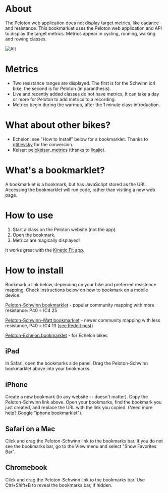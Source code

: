 # About
The Peloton web application does not display target metrics, like cadance and resistance. This bookmarklet uses the Peloton web application and API to display the target metrics. Metrics appear in cycling, running, walking and rowing classes.

![Alt](https://coffeesnip.com/example.jpeg "Peloton class with target metrics")

# Metrics
- Two resistance ranges are displayed. The first is for the Schwinn ic4 bike, the second is for Peloton (in paranthesis).
- Live and recently added classes do not have metrics. It can take a day or more for Peloton to add metrics to a recording.
- Metrics begin during the warmup, after the 1 minute class introduction.

# What about other bikes?
- Echelon: see "How to Install" below for a bookmarklet. Thanks to [gtitievsky](https://github.com/gtitievsky) for the conversion.
- Keiser: [pelokeiser_metrics](https://github.com/lioajie/pelokeiser_metrics) (thanks to [lioajie](https://github.com/lioajie)).

# What's a bookmarklet?
A bookmarklet is a bookmark, but has JavaScript stored as the URL. Accessing the bookmarklet will run code, rather than visiting a new web page.

# How to use
1. Start a class on the Peloton website (not the app).
2. Open the bookmark.
3. Metrics are magically displayed!

It works great with the [Kinetic Fit app](https://www.kinetic.fit).

# How to install
Bookmark a link below, depending on your bike and preferred resistence mapping. Check instructions below on how to bookmark on a mobile device.

[Peloton-Schwinn bookmarklet](javascript:(function()%7Bvar%20bearerToken%2CrideID%3Dwindow.location.pathname.split(%22%2F%22)%3BrideID%3DrideID%5BrideID.length-1%5D%3Bconst%20auth0Key%3DObject.keys(localStorage).find(e%3D%3Ee.startsWith(%22%40%40auth0spajs%40%40%22))%3Bif(auth0Key)%7Blet%20e%3DJSON.parse(window.localStorage%5Bauth0Key%5D)%3BbearerToken%3De.body.access_token%7Dfetch(%22https%3A%2F%2Fapi.onepeloton.com%2Fapi%2Fride%2F%22%2BrideID%2B%22%2Fdetails%3Fstream_source%3Dmultichannel%22%2C%7Bheaders%3A%7Baccept%3A%22application%2Fjson%2C%20text%2Fplain%2C%20*%2F*%22%2C%22accept-language%22%3A%22en-US%22%2C%22peloton-platform%22%3A%22web%22%2C%22sec-fetch-dest%22%3A%22empty%22%2C%22sec-fetch-mode%22%3A%22cors%22%2C%22sec-fetch-site%22%3A%22same-site%22%2C%22x-requested-with%22%3A%22XmlHttpRequest%22%2CAuthorization%3A%22Bearer%20%22%2BbearerToken%7D%2Creferrer%3A%22https%3A%2F%2Fmembers.onepeloton.com%2Fclasses%2Fplayer%2F%22%2BrideID%2CreferrerPolicy%3A%22no-referrer-when-downgrade%22%2Cbody%3Anull%2Cmethod%3A%22GET%22%2Cmode%3A%22cors%22%2Ccredentials%3A%22include%22%7D).then(function(e)%7Breturn%20e.json()%7D).then(function(e)%7Bvar%20t%3D%5B1%2C1%2C1%2C1%2C1%2C1%2C1%2C1%2C1%2C1%2C1%2C1%2C1%2C1%2C1%2C1%2C1%2C1%2C1%2C1%2C1%2C1%2C1%2C2%2C3%2C4%2C5%2C6%2C7%2C8%2C9%2C11%2C12%2C14%2C15%2C17%2C19%2C20%2C22%2C23%2C25%2C27%2C29%2C31%2C33%2C35%2C38%2C41%2C43%2C46%2C49%2C51%2C52%2C53%2C54%2C55%2C56%2C57%2C58%2C59%2C60%2C61%2C62%2C63%2C64%2C65%2C66%2C67%2C68%2C69%2C70%2C71%2C72%2C73%2C74%2C75%2C76%2C77%2C78%2C79%2C80%2C81%2C82%2C83%2C84%2C85%2C86%2C87%2C88%2C89%2C90%2C91%2C92%2C93%2C94%2C95%2C96%2C97%2C98%2C99%2C100%5D%2Cr%3DNumber(e.ride.duration)%2Cs%3Ddocument.createElement(%22div%22)%3Bs.id%3D%22cadresist%22%2Cs.style%3D%22color%3Awhite%3B%20position%3Aabsolute%3B%20top%3A%205%25%3B%20left%3A36%25%3B%20margin-top%3A%2035px%22%2Cs.innerHTML%3D'%3Cdiv%20id%3D%22cadresisttxt%22%20style%3D%22width%3A100%25%3Bcolor%3Awhite%3Btext-align%3Acenter%3B%22%3Emetrics%20start%20during%20warmup%3C%2Fdiv%3E%3Cdiv%20style%3D%22margin-top%3A10px%3Bwidth%3A100%25%3B%20height%3A2px%3B%20background-color%3A%23555555%22%3E%3Cdiv%20id%3D%22cadresistprogress%22%20style%3D%22width%3A0%25%3Btransition%3A990ms%20linear%3Bheight%3A2px%3Bbackground-color%3Awhite%22%3E%3C%2Fdiv%3E%3C%2Fdiv%3E'%2Cdocument.querySelector(%22div%5Bclass%3D'jw-wrapper%20jw-reset'%5D%22).after(s)%3Bvar%20a%3Ddocument.getElementById(%22cadresisttxt%22)%2Ci%3Ddocument.getElementById(%22cadresistprogress%22)%3Bif(e.target_metrics_data.length)%7Bs.innerHTML%3D%22Class%20does%20not%20have%20target%20metrics.%22%2CsetTimeout(function()%7Bs.innerHTML%3D%22%22%7D%2C5e3)%3Breturn%7Dfor(var%20n%3D%5B%5D%2Cc%3De.target_metrics_data.target_metrics%5B0%5D%2Co%3D1%3Bo%3Ce.target_metrics_data.target_metrics.length%3Bo%2B%2B)%7Bvar%20p%3De.target_metrics_data.target_metrics%5Bo%5D%3Bp.metrics.hasOwnProperty(%22upper%22)%26%26p.metrics.hasOwnProperty(%22upper%22)%26%26p.metrics.hasOwnProperty(%22lower%22)%26%26p.metrics.hasOwnProperty(%22lower%22)%26%26c.metrics%5B0%5D.upper%3D%3Dp.metrics%5B0%5D.upper%26%26c.metrics%5B0%5D.lower%3D%3Dp.metrics%5B0%5D.lower%26%26c.metrics%5B1%5D.upper%3D%3Dp.metrics%5B1%5D.upper%26%26c.metrics%5B1%5D.lower%3D%3Dp.metrics%5B1%5D.lower%3Fc.offsets.end%3Dp.offsets.end%3A(n.push(c)%2Cc%3Dp)%7Dn.push(p)%2Ce.target_metrics_data.target_metrics%3Dn%3Bvar%20l%2Cd%3Ddocument.querySelector(%22div%5Bclass%3D'player-overlay-wrapper'%5D%22)%3Bnew%20MutationObserver(function%20s(n)%7Bvar%20c%3Ddocument.querySelector(%22p%5Bdata-test-id%3D'time-to-complete'%5D%22)%3Bif(c)%7Bif(2!%3D(c%3Dc.innerHTML.split(%22%3A%22)).length)%7Ba.innerHTML%3D%22%22%3Breturn%7Dfor(var%20o%3Dr-(60*Number(c%5B0%5D)%2BNumber(c%5B1%5D))%2BNumber(e.ride.pedaling_start_offset)%2Cp%3D0%3Bp%3Ce.target_metrics_data.target_metrics.length%3Bp%2B%2B)%7Bvar%20l%3De.target_metrics_data.target_metrics%5Bp%5D%3Bif(o%3E%3DNumber(l.offsets.start)%26%26o%3C%3DNumber(l.offsets.end))%7Bswitch(l.segment_type)%7Bcase%22cycling%22%3Afor(var%20d%2Cm%2Ch%3D0%3Bh%3Cl.metrics.length%3Bh%2B%2B)switch(l.metrics%5Bh%5D.name)%7Bcase%22resistance%22%3Am%3Dl.metrics%5Bh%5D%3Bbreak%3Bcase%22cadence%22%3Ad%3Dl.metrics%5Bh%5D%7Da.innerHTML%3D%22cadence%3A%20%22%2Bd.lower%2B%22%20-%20%22%2Bd.upper%2B%22%20%26nbsp%3B%26nbsp%3B%26nbsp%3B%26nbsp%3B%20resistance%3A%20%22%2Bt%5Bm.lower%5D%2B%22%20-%20%22%2Bt%5Bm.upper%5D%2B%22%26nbsp%3B%26nbsp%3B%26nbsp%3B%26nbsp%3B%20(%22%2Bm.lower%2B%22%20-%20%22%2Bm.upper%2B%22)%22%3Bbreak%3Bcase%22running%22%3Afor(var%20u%2C_%2Ch%3D0%3Bh%3Cl.metrics.length%3Bh%2B%2B)switch(l.metrics%5Bh%5D.name)%7Bcase%22speed%22%3Au%3Dl.metrics%5Bh%5D%3Bbreak%3Bcase%22incline%22%3A_%3Dl.metrics%5Bh%5D%7Da.innerHTML%3D%22speed%3A%20%22%2Bu.lower%2B%22%20-%20%22%2Bu.upper%2B%22%20%26nbsp%3B%26nbsp%3B%26nbsp%3B%26nbsp%3B%20incline%3A%20%22%2B_.lower%2B%22%20-%20%22%2B_.upper%3Bbreak%3Bcase%22caesar%22%3Afor(var%20f%2Cg%2Ch%3D0%3Bh%3Cl.metrics.length%3Bh%2B%2B)switch(l.metrics%5Bh%5D.name)%7Bcase%22stroke_rate%22%3Af%3Dl.metrics%5Bh%5D%3Bbreak%3Bcase%22pace_intensity%22%3Ag%3Dl.metrics%5Bh%5D%7Da.innerHTML%3D%22stroke%3A%20%22%2Bf.lower%2B%22%20-%20%22%2Bf.upper%2B%22%20%26nbsp%3B%26nbsp%3B%26nbsp%3B%26nbsp%3B%20pace%3A%20%22%2Bg.lower%2B%22%20-%20%22%2Bg.upper%3Bbreak%3Bdefault%3Aa.innerHTML%3D%22%22%7Do%3D%3DNumber(l.offsets.start)%3F(i.style.transition%3D%22none%22%2Ci.style.width%3D%220%25%22)%3A(i.style.transition%3D%22990ms%20linear%22%2Ci.style.width%3DMath.round((o-l.offsets.start)%2F(l.offsets.end-l.offsets.start)*100)%2B%22%25%22)%3Breturn%7D%7D%7D%7D).observe(d%2C%7Battributes%3A!0%2CchildList%3A!0%2Csubtree%3A!0%2CcharacterData%3A!0%7D)%7D)%3B%7D)()%3B) - popular community mapping with more resistance: P40 = IC4 25

[Peloton-Schwinn-Watt bookmarklet](javascript:(function()%7Bvar%20bearerToken%2CrideID%3Dwindow.location.pathname.split(%22%2F%22)%3BrideID%3DrideID%5BrideID.length-1%5D%3Bconst%20auth0Key%3DObject.keys(localStorage).find(e%3D%3Ee.startsWith(%22%40%40auth0spajs%40%40%22))%3Bif(auth0Key)%7Blet%20e%3DJSON.parse(window.localStorage%5Bauth0Key%5D)%3BbearerToken%3De.body.access_token%7Dfetch(%22https%3A%2F%2Fapi.onepeloton.com%2Fapi%2Fride%2F%22%2BrideID%2B%22%2Fdetails%3Fstream_source%3Dmultichannel%22%2C%7Bheaders%3A%7Baccept%3A%22application%2Fjson%2C%20text%2Fplain%2C%20*%2F*%22%2C%22accept-language%22%3A%22en-US%22%2C%22peloton-platform%22%3A%22web%22%2C%22sec-fetch-dest%22%3A%22empty%22%2C%22sec-fetch-mode%22%3A%22cors%22%2C%22sec-fetch-site%22%3A%22same-site%22%2C%22x-requested-with%22%3A%22XmlHttpRequest%22%2CAuthorization%3A%22Bearer%20%22%2BbearerToken%7D%2Creferrer%3A%22https%3A%2F%2Fmembers.onepeloton.com%2Fclasses%2Fplayer%2F%22%2BrideID%2CreferrerPolicy%3A%22no-referrer-when-downgrade%22%2Cbody%3Anull%2Cmethod%3A%22GET%22%2Cmode%3A%22cors%22%2Ccredentials%3A%22include%22%7D).then(function(e)%7Breturn%20e.json()%7D).then(function(e)%7Bvar%20t%3D%5B1%2C1%2C1%2C1%2C1%2C1%2C1%2C1%2C1%2C1%2C1%2C1%2C1%2C1%2C1%2C1%2C1%2C1%2C1%2C1%2C1%2C1%2C1%2C1%2C1%2C1%2C1%2C1%2C1%2C1%2C2%2C3%2C4%2C5%2C6%2C7%2C8%2C10%2C11%2C13%2C13%2C14%2C15%2C16%2C17%2C18%2C19%2C21%2C22%2C24%2C25%2C27%2C28%2C30%2C31%2C33%2C34%2C36%2C37%2C39%2C40%2C42%2C43%2C45%2C46%2C48%2C49%2C51%2C52%2C54%2C55%2C57%2C58%2C60%2C61%2C63%2C64%2C66%2C67%2C69%2C70%2C72%2C73%2C75%2C76%2C78%2C79%2C81%2C82%2C84%2C85%2C87%2C88%2C90%2C91%2C93%2C94%2C96%2C97%2C99%2C100%5D%2Cr%3DNumber(e.ride.duration)%2Cs%3Ddocument.createElement(%22div%22)%3Bs.id%3D%22cadresist%22%2Cs.style%3D%22color%3Awhite%3B%20position%3Aabsolute%3B%20top%3A%205%25%3B%20left%3A36%25%3B%20margin-top%3A%2035px%22%2Cs.innerHTML%3D'%3Cdiv%20id%3D%22cadresisttxt%22%20style%3D%22width%3A100%25%3Bcolor%3Awhite%3Btext-align%3Acenter%3B%22%3Emetrics%20start%20during%20warmup%3C%2Fdiv%3E%3Cdiv%20style%3D%22margin-top%3A10px%3Bwidth%3A100%25%3B%20height%3A2px%3B%20background-color%3A%23555555%22%3E%3Cdiv%20id%3D%22cadresistprogress%22%20style%3D%22width%3A0%25%3Btransition%3A990ms%20linear%3Bheight%3A2px%3Bbackground-color%3Awhite%22%3E%3C%2Fdiv%3E%3C%2Fdiv%3E'%2Cdocument.querySelector(%22div%5Bclass%3D'jw-wrapper%20jw-reset'%5D%22).after(s)%3Bvar%20a%3Ddocument.getElementById(%22cadresisttxt%22)%2Ci%3Ddocument.getElementById(%22cadresistprogress%22)%3Bif(e.target_metrics_data.length)%7Bs.innerHTML%3D%22Class%20does%20not%20have%20target%20metrics.%22%2CsetTimeout(function()%7Bs.innerHTML%3D%22%22%7D%2C5e3)%3Breturn%7Dfor(var%20n%3D%5B%5D%2Cc%3De.target_metrics_data.target_metrics%5B0%5D%2Co%3D1%3Bo%3Ce.target_metrics_data.target_metrics.length%3Bo%2B%2B)%7Bvar%20p%3De.target_metrics_data.target_metrics%5Bo%5D%3Bp.metrics.hasOwnProperty(%22upper%22)%26%26p.metrics.hasOwnProperty(%22upper%22)%26%26p.metrics.hasOwnProperty(%22lower%22)%26%26p.metrics.hasOwnProperty(%22lower%22)%26%26c.metrics%5B0%5D.upper%3D%3Dp.metrics%5B0%5D.upper%26%26c.metrics%5B0%5D.lower%3D%3Dp.metrics%5B0%5D.lower%26%26c.metrics%5B1%5D.upper%3D%3Dp.metrics%5B1%5D.upper%26%26c.metrics%5B1%5D.lower%3D%3Dp.metrics%5B1%5D.lower%3Fc.offsets.end%3Dp.offsets.end%3A(n.push(c)%2Cc%3Dp)%7Dn.push(p)%2Ce.target_metrics_data.target_metrics%3Dn%3Bvar%20l%2Cd%3Ddocument.querySelector(%22div%5Bclass%3D'player-overlay-wrapper'%5D%22)%3Bnew%20MutationObserver(function%20s(n)%7Bvar%20c%3Ddocument.querySelector(%22p%5Bdata-test-id%3D'time-to-complete'%5D%22)%3Bif(c)%7Bif(2!%3D(c%3Dc.innerHTML.split(%22%3A%22)).length)%7Ba.innerHTML%3D%22%22%3Breturn%7Dfor(var%20o%3Dr-(60*Number(c%5B0%5D)%2BNumber(c%5B1%5D))%2BNumber(e.ride.pedaling_start_offset)%2Cp%3D0%3Bp%3Ce.target_metrics_data.target_metrics.length%3Bp%2B%2B)%7Bvar%20l%3De.target_metrics_data.target_metrics%5Bp%5D%3Bif(o%3E%3DNumber(l.offsets.start)%26%26o%3C%3DNumber(l.offsets.end))%7Bswitch(l.segment_type)%7Bcase%22cycling%22%3Afor(var%20d%2Cm%2C_%3D0%3B_%3Cl.metrics.length%3B_%2B%2B)switch(l.metrics%5B_%5D.name)%7Bcase%22resistance%22%3Am%3Dl.metrics%5B_%5D%3Bbreak%3Bcase%22cadence%22%3Ad%3Dl.metrics%5B_%5D%7Da.innerHTML%3D%22cadence%3A%20%22%2Bd.lower%2B%22%20-%20%22%2Bd.upper%2B%22%20%26nbsp%3B%26nbsp%3B%26nbsp%3B%26nbsp%3B%20resistance%3A%20%22%2Bt%5Bm.lower%5D%2B%22%20-%20%22%2Bt%5Bm.upper%5D%2B%22%26nbsp%3B%26nbsp%3B%26nbsp%3B%26nbsp%3B%20(%22%2Bm.lower%2B%22%20-%20%22%2Bm.upper%2B%22)%22%3Bbreak%3Bcase%22running%22%3Afor(var%20h%2Cu%2C_%3D0%3B_%3Cl.metrics.length%3B_%2B%2B)switch(l.metrics%5B_%5D.name)%7Bcase%22speed%22%3Ah%3Dl.metrics%5B_%5D%3Bbreak%3Bcase%22incline%22%3Au%3Dl.metrics%5B_%5D%7Da.innerHTML%3D%22speed%3A%20%22%2Bh.lower%2B%22%20-%20%22%2Bh.upper%2B%22%20%26nbsp%3B%26nbsp%3B%26nbsp%3B%26nbsp%3B%20incline%3A%20%22%2Bu.lower%2B%22%20-%20%22%2Bu.upper%3Bbreak%3Bcase%22caesar%22%3Afor(var%20f%2Cg%2C_%3D0%3B_%3Cl.metrics.length%3B_%2B%2B)switch(l.metrics%5B_%5D.name)%7Bcase%22stroke_rate%22%3Af%3Dl.metrics%5B_%5D%3Bbreak%3Bcase%22pace_intensity%22%3Ag%3Dl.metrics%5B_%5D%7Da.innerHTML%3D%22stroke%3A%20%22%2Bf.lower%2B%22%20-%20%22%2Bf.upper%2B%22%20%26nbsp%3B%26nbsp%3B%26nbsp%3B%26nbsp%3B%20pace%3A%20%22%2Bg.lower%2B%22%20-%20%22%2Bg.upper%3Bbreak%3Bdefault%3Aa.innerHTML%3D%22%22%7Do%3D%3DNumber(l.offsets.start)%3F(i.style.transition%3D%22none%22%2Ci.style.width%3D%220%25%22)%3A(i.style.transition%3D%22990ms%20linear%22%2Ci.style.width%3DMath.round((o-l.offsets.start)%2F(l.offsets.end-l.offsets.start)*100)%2B%22%25%22)%3Breturn%7D%7D%7D%7D).observe(d%2C%7Battributes%3A!0%2CchildList%3A!0%2Csubtree%3A!0%2CcharacterData%3A!0%7D)%7D)%3B%7D)()%3B) - newer community mapping with less resistance, P40 = IC4 13 ([see Reddit post](https://www.reddit.com/r/SchwinnIC4_BowflexC6/comments/jyvh3c/determining_peloton_conversion_s/))

[Peloton-Echelon bookmarklet](javascript:(function()%7Bvar%20bearerToken%2CrideID%3Dwindow.location.pathname.split(%22%2F%22)%3BrideID%3DrideID%5BrideID.length-1%5D%3Bconst%20auth0Key%3DObject.keys(localStorage).find(e%3D%3Ee.startsWith(%22%40%40auth0spajs%40%40%22))%3Bif(auth0Key)%7Blet%20e%3DJSON.parse(window.localStorage%5Bauth0Key%5D)%3BbearerToken%3De.body.access_token%7Dfetch(%22https%3A%2F%2Fapi.onepeloton.com%2Fapi%2Fride%2F%22%2BrideID%2B%22%2Fdetails%3Fstream_source%3Dmultichannel%22%2C%7Bheaders%3A%7Baccept%3A%22application%2Fjson%2C%20text%2Fplain%2C%20*%2F*%22%2C%22accept-language%22%3A%22en-US%22%2C%22peloton-platform%22%3A%22web%22%2C%22sec-fetch-dest%22%3A%22empty%22%2C%22sec-fetch-mode%22%3A%22cors%22%2C%22sec-fetch-site%22%3A%22same-site%22%2C%22x-requested-with%22%3A%22XmlHttpRequest%22%2CAuthorization%3A%22Bearer%20%22%2BbearerToken%7D%2Creferrer%3A%22https%3A%2F%2Fmembers.onepeloton.com%2Fclasses%2Fplayer%2F%22%2BrideID%2CreferrerPolicy%3A%22no-referrer-when-downgrade%22%2Cbody%3Anull%2Cmethod%3A%22GET%22%2Cmode%3A%22cors%22%2Ccredentials%3A%22include%22%7D).then(function(e)%7Breturn%20e.json()%7D).then(function(e)%7Bvar%20t%3D%5B0%2C1%2C2%2C3%2C3%2C4%2C4%2C4%2C5%2C5%2C5%2C6%2C6%2C6%2C7%2C7%2C7%2C8%2C8%2C8%2C9%2C9%2C9%2C10%2C10%2C10%2C11%2C11%2C11%2C12%2C12%2C13%2C13%2C14%2C15%2C15%2C16%2C16%2C17%2C17%2C18%2C18%2C19%2C19%2C20%2C20%2C21%2C21%2C22%2C22%2C23%2C23%2C24%2C24%2C25%2C25%2C25%2C25%2C26%2C26%2C26%2C26%2C27%2C27%2C27%2C27%2C27%2C28%2C28%2C28%2C28%2C28%2C28%2C29%2C29%2C29%2C29%2C29%2C29%2C30%2C30%2C30%2C30%2C30%2C31%2C31%2C31%2C31%2C31%2C31%2C32%2C32%2C32%2C32%2C32%2C32%2C32%2C32%2C32%2C32%2C32%5D%2Cr%3DNumber(e.ride.duration)%2Cs%3Ddocument.createElement(%22div%22)%3Bs.id%3D%22cadresist%22%2Cs.style%3D%22color%3Awhite%3B%20position%3Aabsolute%3B%20top%3A%205%25%3B%20left%3A36%25%3B%20margin-top%3A%2035px%22%2Cs.innerHTML%3D'%3Cdiv%20id%3D%22cadresisttxt%22%20style%3D%22width%3A100%25%3Bcolor%3Awhite%3Btext-align%3Acenter%3B%22%3Emetrics%20start%20during%20warmup%3C%2Fdiv%3E%3Cdiv%20style%3D%22margin-top%3A10px%3Bwidth%3A100%25%3B%20height%3A2px%3B%20background-color%3A%23555555%22%3E%3Cdiv%20id%3D%22cadresistprogress%22%20style%3D%22width%3A0%25%3Btransition%3A990ms%20linear%3Bheight%3A2px%3Bbackground-color%3Awhite%22%3E%3C%2Fdiv%3E%3C%2Fdiv%3E'%2Cdocument.querySelector(%22div%5Bclass%3D'jw-wrapper%20jw-reset'%5D%22).after(s)%3Bvar%20a%3Ddocument.getElementById(%22cadresisttxt%22)%2Ci%3Ddocument.getElementById(%22cadresistprogress%22)%3Bif(e.target_metrics_data.length)%7Bs.innerHTML%3D%22Class%20does%20not%20have%20target%20metrics.%22%2CsetTimeout(function()%7Bs.innerHTML%3D%22%22%7D%2C5e3)%3Breturn%7Dfor(var%20n%3D%5B%5D%2Cc%3De.target_metrics_data.target_metrics%5B0%5D%2Co%3D1%3Bo%3Ce.target_metrics_data.target_metrics.length%3Bo%2B%2B)%7Bvar%20p%3De.target_metrics_data.target_metrics%5Bo%5D%3Bp.metrics.hasOwnProperty(%22upper%22)%26%26p.metrics.hasOwnProperty(%22upper%22)%26%26p.metrics.hasOwnProperty(%22lower%22)%26%26p.metrics.hasOwnProperty(%22lower%22)%26%26c.metrics%5B0%5D.upper%3D%3Dp.metrics%5B0%5D.upper%26%26c.metrics%5B0%5D.lower%3D%3Dp.metrics%5B0%5D.lower%26%26c.metrics%5B1%5D.upper%3D%3Dp.metrics%5B1%5D.upper%26%26c.metrics%5B1%5D.lower%3D%3Dp.metrics%5B1%5D.lower%3Fc.offsets.end%3Dp.offsets.end%3A(n.push(c)%2Cc%3Dp)%7Dn.push(p)%2Ce.target_metrics_data.target_metrics%3Dn%3Bvar%20l%2Cd%3Ddocument.querySelector(%22div%5Bclass%3D'player-overlay-wrapper'%5D%22)%3Bnew%20MutationObserver(function%20s(n)%7Bvar%20c%3Ddocument.querySelector(%22p%5Bdata-test-id%3D'time-to-complete'%5D%22)%3Bif(c)%7Bif(2!%3D(c%3Dc.innerHTML.split(%22%3A%22)).length)%7Ba.innerHTML%3D%22%22%3Breturn%7Dfor(var%20o%3Dr-(60*Number(c%5B0%5D)%2BNumber(c%5B1%5D))%2BNumber(e.ride.pedaling_start_offset)%2Cp%3D0%3Bp%3Ce.target_metrics_data.target_metrics.length%3Bp%2B%2B)%7Bvar%20l%3De.target_metrics_data.target_metrics%5Bp%5D%3Bif(o%3E%3DNumber(l.offsets.start)%26%26o%3C%3DNumber(l.offsets.end))%7Bswitch(l.segment_type)%7Bcase%22cycling%22%3Afor(var%20d%2Cm%2Ch%3D0%3Bh%3Cl.metrics.length%3Bh%2B%2B)switch(l.metrics%5Bh%5D.name)%7Bcase%22resistance%22%3Am%3Dl.metrics%5Bh%5D%3Bbreak%3Bcase%22cadence%22%3Ad%3Dl.metrics%5Bh%5D%7Da.innerHTML%3D%22cadence%3A%20%22%2Bd.lower%2B%22%20-%20%22%2Bd.upper%2B%22%20%26nbsp%3B%26nbsp%3B%26nbsp%3B%26nbsp%3B%20resistance%3A%20%22%2Bt%5Bm.lower%5D%2B%22%20-%20%22%2Bt%5Bm.upper%5D%2B%22%26nbsp%3B%26nbsp%3B%26nbsp%3B%26nbsp%3B%20(%22%2Bm.lower%2B%22%20-%20%22%2Bm.upper%2B%22)%22%3Bbreak%3Bcase%22running%22%3Afor(var%20u%2C%24%2Ch%3D0%3Bh%3Cl.metrics.length%3Bh%2B%2B)switch(l.metrics%5Bh%5D.name)%7Bcase%22speed%22%3Au%3Dl.metrics%5Bh%5D%3Bbreak%3Bcase%22incline%22%3A%24%3Dl.metrics%5Bh%5D%7Da.innerHTML%3D%22speed%3A%20%22%2Bu.lower%2B%22%20-%20%22%2Bu.upper%2B%22%20%26nbsp%3B%26nbsp%3B%26nbsp%3B%26nbsp%3B%20incline%3A%20%22%2B%24.lower%2B%22%20-%20%22%2B%24.upper%3Bbreak%3Bcase%22caesar%22%3Afor(var%20_%2Cf%2Ch%3D0%3Bh%3Cl.metrics.length%3Bh%2B%2B)switch(l.metrics%5Bh%5D.name)%7Bcase%22stroke_rate%22%3A_%3Dl.metrics%5Bh%5D%3Bbreak%3Bcase%22pace_intensity%22%3Af%3Dl.metrics%5Bh%5D%7Da.innerHTML%3D%22stroke%3A%20%22%2B_.lower%2B%22%20-%20%22%2B_.upper%2B%22%20%26nbsp%3B%26nbsp%3B%26nbsp%3B%26nbsp%3B%20pace%3A%20%22%2Bf.lower%2B%22%20-%20%22%2Bf.upper%3Bbreak%3Bdefault%3Aa.innerHTML%3D%22%22%7Do%3D%3DNumber(l.offsets.start)%3F(i.style.transition%3D%22none%22%2Ci.style.width%3D%220%25%22)%3A(i.style.transition%3D%22990ms%20linear%22%2Ci.style.width%3DMath.round((o-l.offsets.start)%2F(l.offsets.end-l.offsets.start)*100)%2B%22%25%22)%3Breturn%7D%7D%7D%7D).observe(d%2C%7Battributes%3A!0%2CchildList%3A!0%2Csubtree%3A!0%2CcharacterData%3A!0%7D)%7D)%3B%7D)()%3B) - for Echelon bikes

## iPad
In Safari, open the bookmarks side panel. Drag the Peloton-Schwinn bookmarklet above into your bookmarks.

## iPhone
Create a new bookmark (to any website -- doesn't matter). Copy the Peloton-Schwinn link above. Open your bookmarks, find the bookmark you just created, and replace the URL with the link you copied. (Need more help? Google "iphone bookmarklet").

## Safari on a Mac
Click and drag the Peloton-Schwinn link to the bookmarks bar. If you do not see the bookmarks bar, go to the View menu and select "Show Favorites Bar".

## Chromebook
Click and drag the Peloton-Schwinn link to the bookmarks bar. Use Ctrl+Shift+B to reveal the bookmarks bar, if hidden.


